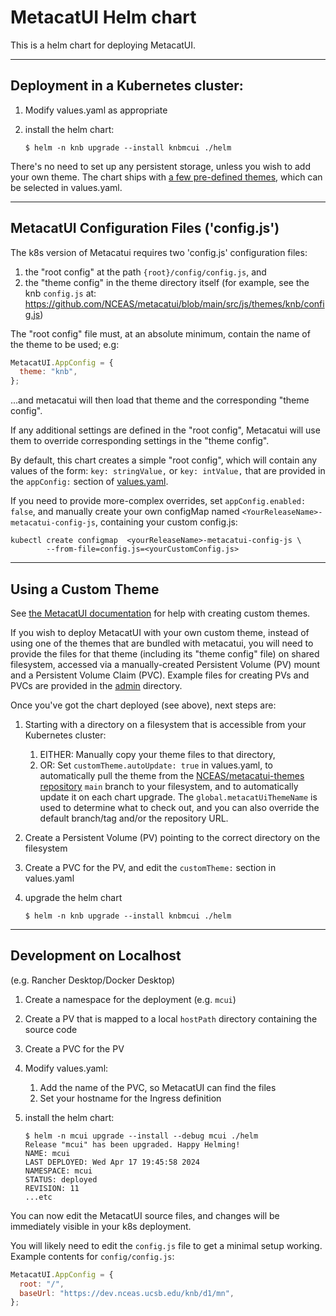 # MetacatUI Helm chart

This is a helm chart for deploying MetacatUI.

---

## Deployment in a Kubernetes cluster:

1. Modify values.yaml as appropriate
2. install the helm chart:

   ```shell
   $ helm -n knb upgrade --install knbmcui ./helm
   ```

There's no need to set up any persistent storage, unless you wish to add your own theme. The chart
ships with [a few pre-defined themes](https://github.com/NCEAS/metacatui/tree/main/src/js/themes),
which can be selected in values.yaml.

---

## MetacatUI Configuration Files ('config.js')

The k8s version of Metacatui requires two 'config.js' configuration files:

1. the "root config" at the path `{root}/config/config.js`, and
2. the "theme config" in the theme directory itself (for example, see the knb `config.js` at:
   https://github.com/NCEAS/metacatui/blob/main/src/js/themes/knb/config.js)

The "root config" file must, at an absolute minimum, contain the name of the theme to be used; e.g:

```javascript
MetacatUI.AppConfig = {
  theme: "knb",
};
```

...and metacatui will then load that theme and the corresponding "theme config".

If any additional settings are defined in the "root config", Metacatui will use them to override
corresponding settings in the "theme config".

By default, this chart creates a simple "root config", which will contain any values of the form:
`key: stringValue,` or `key: intValue,` that are provided in the `appConfig:` section of
[values.yaml](./values.yaml).

If you need to provide more-complex overrides, set `appConfig.enabled: false`, and manually
create your own configMap named `<YourReleaseName>-metacatui-config-js`, containing your custom
config.js:

```shell
kubectl create configmap  <yourReleaseName>-metacatui-config-js \
        --from-file=config.js=<yourCustomConfig.js>
```

---

## Using a Custom Theme

See [the MetacatUI
documentation](https://nceas.github.io/metacatui/install/configuration/index.html) for help with
creating custom themes.

If you wish to deploy MetacatUI with your own custom theme, instead of using one of the themes that
are bundled with metacatui, you will need to provide the files for that theme (including its
"theme config" file) on shared filesystem, accessed via a manually-created Persistent Volume (PV)
mount and a Persistent Volume Claim (PVC). Example files for creating PVs and PVCs are provided
in the [admin](./admin) directory.

Once you've got the chart deployed (see above), next steps are:

1. Starting with a directory on a filesystem that is accessible from your Kubernetes cluster:
   1. EITHER: Manually copy your theme files to that directory,
   2. OR: Set `customTheme.autoUpdate: true` in values.yaml, to automatically pull the theme from
      the [NCEAS/metacatui-themes repository](https://github.com/NCEAS/metacatui-themes/tree/main)
      `main` branch to your filesystem, and to automatically update it on each chart upgrade. The
      `global.metacatUiThemeName` is used to determine what to check out, and you can also override
      the default branch/tag and/or the repository URL.
2. Create a Persistent Volume (PV) pointing to the correct directory on the filesystem
3. Create a PVC for the PV, and edit the `customTheme:` section in values.yaml
4. upgrade the helm chart

   ```shell
   $ helm -n knb upgrade --install knbmcui ./helm
   ```

---

## Development on Localhost

(e.g. Rancher Desktop/Docker Desktop)

1. Create a namespace for the deployment (e.g. `mcui`)
2. Create a PV that is mapped to a local `hostPath` directory containing the source code
3. Create a PVC for the PV
4. Modify values.yaml:
   1. Add the name of the PVC, so MetacatUI can find the files
   2. Set your hostname for the Ingress definition
5. install the helm chart:

   ```shell
   $ helm -n mcui upgrade --install --debug mcui ./helm
   Release "mcui" has been upgraded. Happy Helming!
   NAME: mcui
   LAST DEPLOYED: Wed Apr 17 19:45:58 2024
   NAMESPACE: mcui
   STATUS: deployed
   REVISION: 11
   ...etc
   ```
   
You can now edit the MetacatUI source files, and changes will be immediately visible in your k8s
deployment.

You will likely need to edit the `config.js` file to get a minimal setup working. Example contents
for `config/config.js`:

```javascript
MetacatUI.AppConfig = {
  root: "/",
  baseUrl: "https://dev.nceas.ucsb.edu/knb/d1/mn",
};
```
